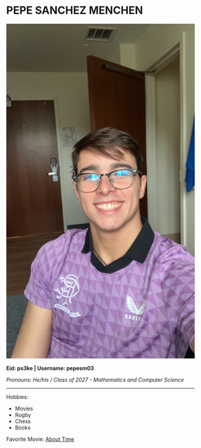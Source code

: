 # **PEPE SANCHEZ MENCHEN**
![alt text](IMG_1843.JPG)

**Eid: ps3ke | Username: pepesm03**

*Pronouns: He/his / Class of 2027 - Mathematics and Computer Science*

---

Hobbies: 

- Movies
- Rugby
- Chess
- Books

Favorite Movie: [About Time](https://www.youtube.com/watch?v=7OIFdWk83no)
